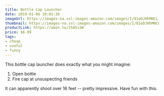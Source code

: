 ```yaml
---
title: Bottle Cap Launcher
date: 2019-01-06 10:01:26
imageUrl: https://images-na.ssl-images-amazon.com/images/I/81eDJHhMNCL._SX679_.jpg
thumbnail: https://images-na.ssl-images-amazon.com/images/I/81eDJHhMNCL._SR600,315_.jpg
productLink: https://amzn.to/2SA5iSW
price: $6.99
tags:
- cheap
- useful
- funny
---
```


This bottle cap launcher does exactly what you might imagine:

1. Open bottle
2. Fire cap at unsuspecting friends

It can apparently shoot over 16 feet -- pretty impressive. Have fun with this.